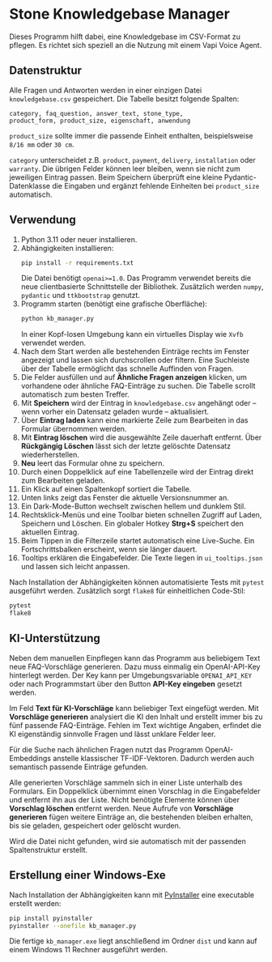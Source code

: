 # Stone Knowledgebase Manager

Dieses Programm hilft dabei, eine Knowledgebase im CSV-Format zu pflegen.
Es richtet sich speziell an die Nutzung mit einem Vapi Voice Agent.

## Datenstruktur

Alle Fragen und Antworten werden in einer einzigen Datei `knowledgebase.csv`
gespeichert. Die Tabelle besitzt folgende Spalten:

```
category, faq_question, answer_text, stone_type,
product_form, product_size, eigenschaft, anwendung
```
`product_size` sollte immer die passende Einheit enthalten, beispielsweise
`8/16 mm` oder `30 cm`.

`category` unterscheidet z.B. `product`, `payment`, `delivery`,
`installation` oder `warranty`. Die übrigen Felder können leer bleiben,
wenn sie nicht zum jeweiligen Eintrag passen.
Beim Speichern überprüft eine kleine Pydantic-Datenklasse die Eingaben und
ergänzt fehlende Einheiten bei `product_size` automatisch.

## Verwendung

1. Python 3.11 oder neuer installieren.
2. Abhängigkeiten installieren:
   ```bash
   pip install -r requirements.txt
   ```
   Die Datei benötigt `openai>=1.0`. Das Programm verwendet bereits die
   neue clientbasierte Schnittstelle der Bibliothek. Zusätzlich werden
   `numpy`, `pydantic` und `ttkbootstrap` genutzt.
3. Programm starten (benötigt eine grafische Oberfläche):
   ```bash
   python kb_manager.py
   ```
   In einer Kopf-losen Umgebung kann ein virtuelles Display wie
   `Xvfb` verwendet werden.
4. Nach dem Start werden alle bestehenden Einträge rechts im Fenster angezeigt
   und lassen sich durchscrollen oder filtern. Eine Suchleiste über der Tabelle
   ermöglicht das schnelle Auffinden von Fragen.
5. Die Felder ausfüllen und auf **Ähnliche Fragen anzeigen** klicken, um
   vorhandene oder ähnliche FAQ-Einträge zu suchen. Die Tabelle scrollt
   automatisch zum besten Treffer.
6. Mit **Speichern** wird der Eintrag in `knowledgebase.csv` angehängt oder –
   wenn vorher ein Datensatz geladen wurde – aktualisiert.
7. Über **Eintrag laden** kann eine markierte Zeile zum Bearbeiten in das
   Formular übernommen werden.
8. Mit **Eintrag löschen** wird die ausgewählte Zeile dauerhaft entfernt. Über
   **Rückgängig Löschen** lässt sich der letzte gelöschte Datensatz wiederherstellen.
9. **Neu** leert das Formular ohne zu speichern.
10. Durch einen Doppelklick auf eine Tabellenzeile wird der Eintrag direkt zum Bearbeiten geladen.
11. Ein Klick auf einen Spaltenkopf sortiert die Tabelle.
12. Unten links zeigt das Fenster die aktuelle Versionsnummer an.
13. Ein Dark-Mode-Button wechselt zwischen hellem und dunklem Stil.
14. Rechtsklick-Menüs und eine Toolbar bieten schnellen Zugriff auf Laden,
    Speichern und Löschen. Ein globaler Hotkey **Strg+S** speichert den
    aktuellen Eintrag.
15. Beim Tippen in die Filterzeile startet automatisch eine Live-Suche. Ein
    Fortschrittsbalken erscheint, wenn sie länger dauert.
16. Tooltips erklären die Eingabefelder. Die Texte liegen in
    `ui_tooltips.json` und lassen sich leicht anpassen.

Nach Installation der Abhängigkeiten können automatisierte Tests mit
`pytest` ausgeführt werden. Zusätzlich sorgt `flake8` für einheitlichen
Code-Stil:

```bash
pytest
flake8
```

## KI-Unterstützung

Neben dem manuellen Einpflegen kann das Programm aus beliebigem Text neue
FAQ-Vorschläge generieren. Dazu muss einmalig ein OpenAI-API-Key hinterlegt
werden. Der Key kann per Umgebungsvariable `OPENAI_API_KEY` oder nach
Programmstart über den Button **API-Key eingeben** gesetzt werden.

Im Feld **Text für KI-Vorschläge** kann beliebiger Text eingefügt werden.
Mit **Vorschläge generieren** analysiert die KI den Inhalt und erstellt immer
bis zu fünf passende FAQ-Einträge. Fehlen im Text wichtige Angaben, erfindet
die KI eigenständig sinnvolle Fragen und lässt unklare Felder leer.

Für die Suche nach ähnlichen Fragen nutzt das Programm OpenAI-Embeddings
anstelle klassischer TF-IDF-Vektoren. Dadurch werden auch semantisch passende
Einträge gefunden.

Alle generierten Vorschläge sammeln sich in einer Liste unterhalb des
Formulars. Ein Doppelklick übernimmt einen Vorschlag in die Eingabefelder und
entfernt ihn aus der Liste. Nicht benötigte Elemente können über
**Vorschlag löschen** entfernt werden. Neue Aufrufe von
**Vorschläge generieren** fügen weitere Einträge an, die bestehenden bleiben
erhalten, bis sie geladen, gespeichert oder gelöscht wurden.

Wird die Datei nicht gefunden, wird sie automatisch mit der passenden
Spaltenstruktur erstellt.

## Erstellung einer Windows-Exe

Nach Installation der Abhängigkeiten kann mit [PyInstaller](https://pyinstaller.org/) eine
executable erstellt werden:

```bash
pip install pyinstaller
pyinstaller --onefile kb_manager.py
```

Die fertige `kb_manager.exe` liegt anschließend im Ordner `dist` und
kann auf einem Windows 11 Rechner ausgeführt werden.
